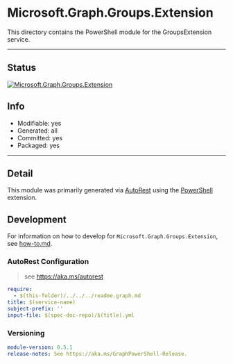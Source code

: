 <!-- region Generated -->
# Microsoft.Graph.Groups.Extension
This directory contains the PowerShell module for the GroupsExtension service.

---
## Status
[![Microsoft.Graph.Groups.Extension](https://img.shields.io/powershellgallery/v/Microsoft.Graph.Groups.Extension.svg?style=flat-square&label=Microsoft.Graph.Groups.Extension "Microsoft.Graph.Groups.Extension")](https://www.powershellgallery.com/packages/Microsoft.Graph.Groups.Extension/)

## Info
- Modifiable: yes
- Generated: all
- Committed: yes
- Packaged: yes

---
## Detail
This module was primarily generated via [AutoRest](https://github.com/Azure/autorest) using the [PowerShell](https://github.com/Azure/autorest.powershell) extension.

## Development
For information on how to develop for `Microsoft.Graph.Groups.Extension`, see [how-to.md](how-to.md).
<!-- endregion -->

### AutoRest Configuration

> see https://aka.ms/autorest

``` yaml
require:
  - $(this-folder)/../../../readme.graph.md
title: $(service-name)
subject-prefix: ''
input-file: $(spec-doc-repo)/$(title).yml
```
### Versioning

``` yaml
module-version: 0.5.1
release-notes: See https://aka.ms/GraphPowerShell-Release.
```
